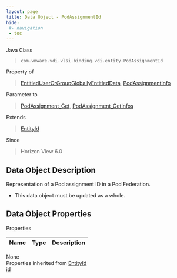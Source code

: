 ```yaml
---
layout: page
title: Data Object - PodAssignmentId
hide:
 #- navigation
 - toc
---
```


  
  
  



Java Class  
> `com.vmware.vdi.vlsi.binding.vdi.entity.PodAssignmentId`

Property of  
> [EntitledUserOrGroupGloballyEntitledData](vdi.users.EntitledUserOrGroup.GloballyEntitledData.md#field_detail), [PodAssignmentInfo](vdi.federation.PodAssignment.PodAssignmentInfo.md#field_detail)

Parameter to  
> [PodAssignment_Get](vdi.federation.PodAssignment.md#get), [PodAssignment_GetInfos](vdi.federation.PodAssignment.md#getInfos)

Extends  
> [EntityId](vdi.EntityId.md)

Since  
> Horizon View 6.0


## Data Object Description 

Representation of a Pod assignment ID in a Pod Federation. 

  * This data object must be updated as a whole.



## Data Object Properties

Properties

Name |  Type |  Description   
---|---|---  
None  
Properties inherited from [EntityId](vdi.EntityId.md)  
[id](vdi.EntityId.md#id)  
  
  

  
  
